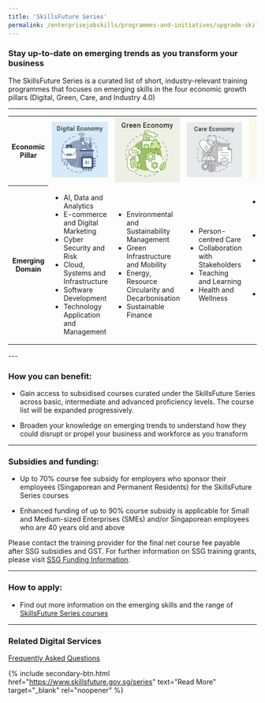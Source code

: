 ```yaml
---
title: 'SkillsFuture Series'
permalink: /enterprisejobskills/programmes-and-initiatives/upgrade-skills/skillsfuture-series/
---
```


### Stay up-to-date on emerging trends as you transform your business

The SkillsFuture Series is a curated list of short, industry-relevant training programmes that focuses on emerging skills in the four economic growth pillars (Digital, Green, Care, and Industry 4.0)

---

<table>
<tr>
<th><b>Economic Pillar</b></th>
<td><img src="/images/epjs/programmes-and-initiatives/upgrade-skills/sf_series_digital.jpg" style="width: 150px;" alt="Digital Economy"></td>
<td><img src="/images/epjs/programmes-and-initiatives/upgrade-skills/sf_series_green.jpg" style="width: 150px;" alt="Green Economy"></td>
<td><img src="/images/epjs/programmes-and-initiatives/upgrade-skills/sf_series_care.jpg" style="width: 150px;" alt="Care Economy"></td>
<td><img src="/images/epjs/programmes-and-initiatives/upgrade-skills/sf_series_i40.jpg" style="width: 150px;" alt="Industry 4.0"></td>
</tr>
<tr>
<th><b>Emerging Domain</b></th>
<td><ul><li> AI, Data and Analytics</li><li>E-commerce and Digital Marketing</li><li>Cyber Security and Risk</li><li>Cloud, Systems and Infrastructure</li><li>Software Development</li><li>Technology Application and Management</li></ul></td>
<td><ul><li> Environmental and Sustainability Management</li><li>Green Infrastructure and Mobility</li><li>Energy, Resource Circularity and Decarbonisation</li><li>Sustainable Finance</li></ul></td>
<td><ul><li> Person-centred Care</li><li>Collaboration with Stakeholders</li><li>Teaching and Learning</li><li>Health and Wellness</li></ul></td>
<td><ul><li> Advanced Manufacturing and Supply Chain</li><li>Industrial IoT, Robotics and Automation</li><li>Product Innovation and Quality Management</li><li>Additive Manufacturing, Advanced Materials and Processes</li></ul></td>
</tr>
<tr>
</tr>
</table>
---

### How you can benefit:

- Gain access to subsidised courses curated under the SkillsFuture Series across basic, intermediate and advanced proficiency levels. The course list will be expanded progressively.

- Broaden your knowledge on emerging trends to understand how they could disrupt or propel your business and workforce as you transform

---

### Subsidies and funding:

- Up to 70% course fee subsidy for employers who sponsor their employees (Singaporean and Permanent Residents) for the SkillsFuture Series courses

- Enhanced funding of up to 90% course subsidy is applicable for Small and Medium-sized Enterprises (SMEs) and/or Singaporean employees who are 40 years old and above

Please contact the training provider for the final net course fee payable after SSG subsidies and GST. For further information on SSG training grants, please visit <a href="/enterprisejobskills/programmes-and-initiatives/upgrade-skills/course-fee-absentee-payroll-funding/">SSG Funding Information</a>.

---

### How to apply:

- Find out more information on the emerging skills and the range of <a href="https://www.myskillsfuture.gov.sg/content/portal/en/career-resources/career-resources/education-career-personal-development/skillsfuture-series.html" target="_blank" rel="noopener">SkillsFuture Series courses</a>

---

### Related Digital Services

<a href="/images/epjs/programmes-and-initiatives/upgrade-skills/Public FAQs for SkillsFuture_12Dec2022.docx" target="_blank" rel="noopener">Frequently Asked Questions</a>

{% include secondary-btn.html href="https://www.skillsfuture.gov.sg/series" text="Read More" target="_blank" rel="noopener" %}

<script src="/jquery/jquery.min.js"></script>
<script src="/jquery/resize-tables.js"></script>
